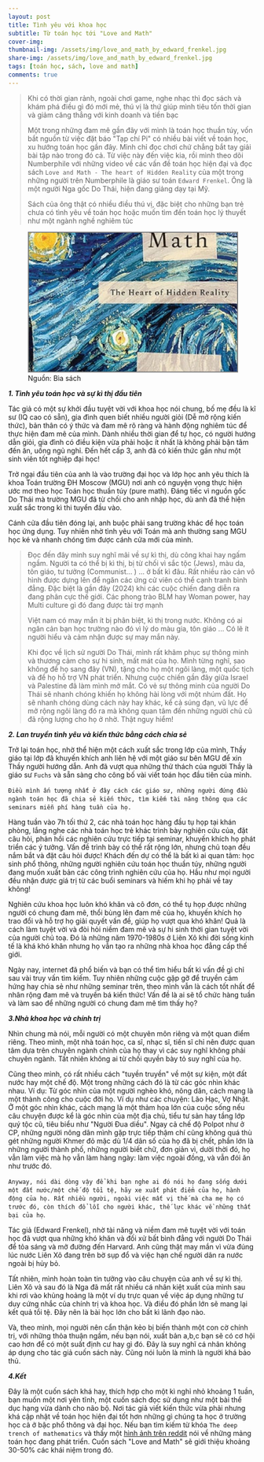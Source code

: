 ```yaml
---
layout: post
title: Tình yêu với khoa học
subtitle: Từ toán học tới "Love and Math"
cover-img: 
thumbnail-img: /assets/img/love_and_math_by_edward_frenkel.jpg
share-img: /assets/img/love_and_math_by_edward_frenkel.jpg
tags: [toán học, sách, love and math]
comments: true
---
```


> Khi có thời gian rảnh, ngoài chơi game, nghe nhạc thì đọc sách và khám phá điều gì đó mới mẻ, thú vị là thứ giúp mình tiêu tốn thời gian và giảm căng thẳng với kinh doanh và tiền bạc 
>
> Một trong những đam mê gần đây với mình là toán học thuần túy, vốn bắt nguồn từ việc đặt báo "Tạp chí Pi" có nhiều bài viết về toán học, xu hướng toán học gần đây. Mình chỉ đọc chơi chứ chẳng bắt tay giải bài tập nào trong đó cả. Từ việc này đến việc kia, rồi mình theo dõi Numberphile với những video về các vấn đề toán học hiện đại và đọc sách `Love and Math - The heart of Hidden Reality` của một trong những người trên Numberphile là giáo sư toán `Edward Frenkel`. Ông là một người Nga gốc Do Thái, hiện đang giảng dạy tại Mỹ. 
> 
> Sách của ông thật có nhiều điều thú vị, đặc biệt cho những bạn trẻ chưa có tình yêu về toán học hoặc muốn tìm đến toán học lý thuyết như một ngành nghề nghiêm túc

<figure>
<img src="/assets/img/love_and_math_by_edward_frenkel.jpg" alt="Tình yêu và toán học Edward Frenkel" style="border: 2px solid  gray;">
<figcaption>Nguồn: Bìa sách
</figcaption>
</figure>

***1\. Tình yêu toán học và sự kì thị đầu tiên***

Tác giả có một sự khởi đầu tuyệt vời với khoa học nói chung, bố mẹ đều là kĩ sư (IQ cao có sẵn), gia đình quen biết nhiều người giỏi (Dễ mở rộng kiến thức), bản thân có ý thức và đam mê rõ ràng và hành động nghiêm túc để thực hiện đam mê của mình. Dành nhiều thời gian để tự học, có người hướng dẫn giỏi, gia đình có điều kiện vừa phải hoặc ít nhất là không phải bận tâm đến ăn, uống ngủ nghỉ. Đến hết cấp 3, anh đã có kiến thức gần như một sinh viên tốt nghiệp đại học!

Trở ngại đầu tiên của anh là vào trường đại học và lớp học anh yêu thích là khoa Toán trường ĐH Moscow (MGU) nơi anh có nguyện vọng thực hiện ước mơ theo học Toán học thuần túy (pure math). Đáng tiếc vì nguồn gốc Do Thái mà trường MGU đã từ chối cho anh nhập học, dù anh đã thể hiện xuất sắc trong kì thi tuyển đầu vào. 

Cánh cửa đầu tiên đóng lại, anh buộc phải sang trường khác để học toán học ứng dụng. Tuy nhiên nhờ tình yêu với Toán mà anh thường sang MGU học ké và nhanh chóng tìm được cánh cửa mới của mình. 

> Đọc đến đây mình suy nghĩ mãi về sự kì thị, dù công khai hay ngấm ngầm. Người ta có thể bị kì thị, bị từ chối vì sắc tộc (Jews), màu da, tôn giáo, tư tưởng (Communist... ) ... ở bất kì đâu. Rất nhiều rào cản vô hình được dựng lên để ngăn các ứng cử viên có thể cạnh tranh bình đẳng. Đặc biệt là gần đây (2024) khi các cuộc chiến đang diễn ra đang phân cực thế giới. Các phong trào BLM hay Woman power, hay Multi culture gì đó đang được tài trợ mạnh
>
> Việt nam có may mắn ít bị phân biệt, kì thị trong nước. Không có ai ngăn cản bạn học trường nào đó vì lý do màu gia, tôn giáo ... Có lẽ ít người hiểu và cảm nhận được sự may mắn này. 
>
> Khi đọc về lịch sử người Do Thái, mình rất khâm phục sự thông minh và thương cảm cho sự hi sinh, mất mát của họ. Mình từng nghĩ, sao không để họ sang đây (VN), tặng cho họ một ngôi làng, một quốc tịch và để họ hỗ trợ VN phát triển. Nhưng cuộc chiến gần đây giữa Israel và Palestine đã làm mình mở mắt. Có vẻ sự thông minh của người Do Thái sẽ nhanh chóng khiến họ không hài lòng với một nhúm đất. Họ sẽ nhanh chóng dùng cách này hay khác, kể cả súng đạn, vũ lực để mở rộng ngôi làng đó ra mà không quan tâm đến những người chủ cũ đã rộng lượng cho họ ở nhờ. Thật nguy hiểm!

***2\. Lan truyền tình yêu và kiến thức bằng cách chia sẻ***

Trở lại toán học, nhờ thể hiện một cách xuất sắc trong lớp của mình, Thầy giáo tại lớp đã khuyến khích anh liên hệ với một giáo sư bên MGU để xin Thầy người hướng dẫn. Anh đã vượt qua những thử thách của người Thầy là giáo sư `Fuchs` và sẵn sàng cho công bố vài viết toán học đầu tiên của mình.

`Điều mình ấn tượng nhất ở đây cách các giáo sư, những người đứng đầu ngành toán học đã chia sẻ kiến thức, tìm kiếm tài năng thông qua các seminars miễn phí hàng tuần của họ.` 

Hàng tuần vào 7h tối thứ 2, các nhà toán học hàng đầu tụ họp tại khán phòng, lắng nghe các nhà toán học trẻ khác trình bày nghiên cứu của, đặt câu hỏi, phản hồi các nghiên cứu trực tiếp tại seminar, khuyến khích họ phát triển các ý tưởng. Vấn đề trình bày có thể rất rộng lớn, nhưng chủ toạn đều nắm bắt và đặt câu hỏi được! Khách đến dự có thể là bất kì ai quan tâm: học sinh phổ thông, những người nghiên cứu toán học thuần túy, những người đang muốn xuất bản các công trình nghiên cứu của họ. Hầu như mọi người đều nhận được giá trị từ các buổi seminars và hiếm khi họ phải về tay không!

Nghiên cứu khoa học luôn khó khăn và cô đơn, có thể tụ họp được những người có chung đam mê, thổi bùng lên đam mê của họ, khuyến khích họ trao đổi và hỗ trợ họ giải quyết vấn đề, giúp họ vượt qua khó khăn! Quả là cách làm tuyệt vời và đòi hỏi niềm đam mê và sự hi sinh thời gian tuyệt vời của người chủ toạ. Đó là những năm 1970-1980s ở Liên Xô khi đời sống kinh tế là khá khó khăn nhưng họ vẫn tạo ra những nhà khoa học đẳng cấp thế giới. 

Ngày nay, internet đã phổ biến và bạn có thể tìm hiểu bất kì vấn đề gì chỉ sau vài truy vấn tìm kiếm. Tuy nhiên những cuộc gặp gỡ để truyền cảm hứng hay chia sẻ như những seminar trên, theo mình vẫn là cách tốt nhất để nhân rộng đam mê và truyền bá kiến thức! Vấn đề là ai sẽ tổ chức hàng tuần và làm sao để những người có chung đam mê tìm thấy họ?

***3\.Nhà khoa học và chính trị***

Nhìn chung mà nói, mỗi người có một chuyên môn riêng và một quan điểm riêng. Theo mình, một nhà toán học, ca sĩ, nhạc sĩ, tiến sĩ chỉ nên được quan tâm dựa trên chuyên ngành chính của họ thay vì các suy nghĩ không phải chuyên ngành. Tất nhiên không ai từ chối quyền bày tỏ suy nghĩ của họ. 

Cũng theo mình, có rất nhiều cách "tuyền truyền" về một sự kiện, một đất nước hay một chế độ. Một trong những cách đó là từ các góc nhìn khác nhau. Ví dụ: Từ góc nhìn của một người nghèo khó, nông dân, cách mạng là một thành công cho cuộc đời họ. Ví dụ như các chuyện: Lão Hạc, Vợ Nhặt. Ở một góc nhìn khác, cách mạng là một thảm họa lớn của cuộc sống nếu câu chuyện được kể là góc nhìn của một địa chủ, tiểu tư sản hay tầng lớp quý tộc cũ, tiêu biểu như "Người Đua diều". Ngay cả chế độ Polpot như ở CP, những người nông dân mình gặp trực tiếp thậm chí cũng không quá thù gét những người Khmer đỏ mặc dù 1/4 dân số của họ đã bị chết, phần lớn là những người thành phố, những người biết chữ, đơn giản vì, dười thời đó, họ vẫn làm việc mà họ vẫn làm hàng ngày: làm việc ngoài đồng, và vẫn đói ăn như trước đó.  

`Anyway, nói dài dòng vậy để khi bạn nghe ai đó nói họ đang sống dưới một đất nước/một chế độ tồi tệ, hãy xe xuất phát điểm của họ, hành động của họ. Rất nhiều người, ngoài việc mất vị thế mà cha mẹ họ có trước đó, còn thích đổ lỗi cho người khác, thế lực khác về những thất bại của họ`.

Tác giả (Edward Frenkel), nhờ tài năng và niềm đam mê tuyệt vời với toán học đã vượt qua những khó khăn và đối xử bất bình đẳng với người Do Thái để tỏa sáng và mở đường đến Harvard. Anh cũng thật may mắn vì vừa đúng lúc nước Liên Xô đang trên bờ sụp đổ và việc hạn chế người dân ra nước ngoài bị hủy bỏ. 

Tất nhiên, mình hoàn toàn tin tưởng vào câu chuyện của anh về sự kì thị. Liên Xô và sau đó là Nga đã mất rất nhiều cá nhân kiệt xuất của mình sau khi rơi vào khủng hoảng là một ví dụ trực quan về việc áp dụng những tư duy cứng nhắc của chính trị và khoa học. Và điều đó phần lớn sẽ mang lại kết quả tồi tệ. Đây nên là bài học lớn cho bất kì lãnh đạo nào. 

Và, theo mình, mọi người nên cẩn thận kẻo bị biến thành một con cờ chính trị, với những thỏa thuận ngầm, nếu bạn nói, xuất bản a,b,c bạn sẽ có cơ hội cao hơn để có một suất định cư hay gì đó. Đây là suy nghĩ cá nhân không áp dụng cho tác giả cuốn sách này. Cũng nói luôn là mình là người khá bảo thủ. 

***4\.Kết***

Đây là một cuốn sách khá hay, thích hợp cho một kì nghỉ nhỏ khoảng 1 tuần, bạn muốn một nơi yên tĩnh, một cuốn sách đọc sử dụng như một bài thể dục hạng vừa dành cho não bộ. Nơi tác giả viết kiến thức vừa phải nhưng khá cập nhật về toán học hiện đại tốt hơn những gì chúng ta học ở trường học cả ở bậc phổ thông và đại học. Nếu bạn tìm kiếm từ khóa `The deep trench of mathematics` và thấy một [hình ảnh trên reddit](https://i.redd.it/f0g3rlp0bet51.png) nói về những mảng toán học đang phát triển. Cuốn sách "Love and Math" sẽ giới thiệu khoảng 30-50% các khái niệm trong đó.
